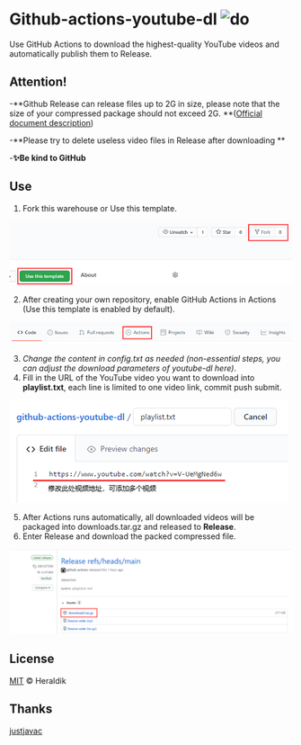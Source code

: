 # Github-actions-youtube-dl ![do](https://github.com/byteshiva/github-actions-youtube-dl/workflows/do/badge.svg)

Use GitHub Actions to download the highest-quality YouTube videos and automatically publish them to Release.


## Attention!

-**Github Release can release files up to 2G in size, please note that the size of your compressed package should not exceed 2G. **([Official document description](https://docs.github.com/cn/free-pro-team@latest/github/managing-large-files/distributing-large-binaries))

-**Please try to delete useless video files in Release after downloading **

-**✨Be kind to GitHub**

## Use

1. Fork this warehouse or Use this template.

![image-20201128114406344](README.assets/image-20201128114406344.png)

2. After creating your own repository, enable GitHub Actions in Actions (Use this template is enabled by default).

![image-20201128114243884](README.assets/image-20201128114243884.png)

3. *Change the content in config.txt as needed (non-essential steps, you can adjust the download parameters of youtube-dl here)*.
4. Fill in the URL of the YouTube video you want to download into **playlist.txt**, each line is limited to one video link, commit push submit.

![image-20201128121024007](README.assets/image-20201128121024007.png)

5. After Actions runs automatically, all downloaded videos will be packaged into downloads.tar.gz and released to **Release**.
6. Enter Release and download the packed compressed file.

![image-20201128114604022](README.assets/image-20201128114604022.png)

## License

[MIT](https://github.com/Heraldik/github-actions-youtube-dl/blob/main/LICENSE) © Heraldik

## Thanks

[justjavac](https://github.com/justjavac/github-actions-youtube-dl)
